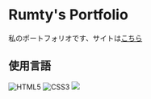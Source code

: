 # Rumty's Portfolio

私のポートフォリオです、サイトは[こちら](https://Rumty.github.io)

## 使用言語
![HTML5](https://img.shields.io/badge/HTML5-E34F26?style=flat&logo=html5&logoColor=white)
![CSS3](https://img.shields.io/badge/CSS3-1572B6?style=flat&logo=css3&logoColor=white)
<img src="https://img.shields.io/badge/-JavaScript-#F7DF1E.svg?logo=JavaScript&style=flat">
